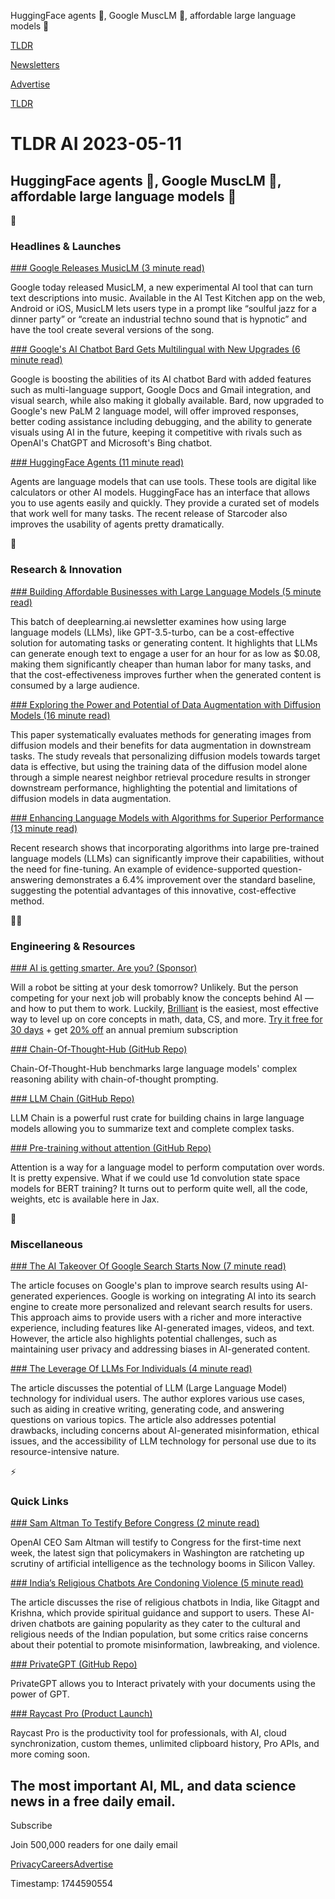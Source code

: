 HuggingFace agents 🤗, Google MuscLM 🎵, affordable large language models 🤑

[TLDR](/)

[Newsletters](/newsletters)

[Advertise](https://advertise.tldr.tech/)

[TLDR](/)

# TLDR AI 2023-05-11

## HuggingFace agents 🤗, Google MuscLM 🎵, affordable large language models 🤑

🚀

### Headlines & Launches

[### Google Releases MusicLM (3 minute read)](https://techcrunch.com/2023/05/10/google-makes-its-text-to-music-ai-public/?utm_source=tldrai)

Google today released MusicLM, a new experimental AI tool that can turn text descriptions into music. Available in the AI Test Kitchen app on the web, Android or iOS, MusicLM lets users type in a prompt like “soulful jazz for a dinner party” or “create an industrial techno sound that is hypnotic” and have the tool create several versions of the song.

[### Google's AI Chatbot Bard Gets Multilingual with New Upgrades (6 minute read)](https://www.theverge.com/2023/5/10/23718066/google-bard-ai-features-waitlist-dark-mode-visual-search-io?utm_source=tldrai)

Google is boosting the abilities of its AI chatbot Bard with added features such as multi-language support, Google Docs and Gmail integration, and visual search, while also making it globally available. Bard, now upgraded to Google's new PaLM 2 language model, will offer improved responses, better coding assistance including debugging, and the ability to generate visuals using AI in the future, keeping it competitive with rivals such as OpenAI's ChatGPT and Microsoft's Bing chatbot.

[### HuggingFace Agents (11 minute read)](https://huggingface.co/docs/transformers/transformers_agents?utm_source=tldrai)

Agents are language models that can use tools. These tools are digital like calculators or other AI models. HuggingFace has an interface that allows you to use agents easily and quickly. They provide a curated set of models that work well for many tasks. The recent release of Starcoder also improves the usability of agents pretty dramatically.

🧠

### Research & Innovation

[### Building Affordable Businesses with Large Language Models (5 minute read)](https://info.deeplearning.ai/battlefield-chat-protecting-artists-styles-openai-retools-for-business-language-models-for-science-search?utm_source=tldrai)

This batch of deeplearning.ai newsletter examines how using large language models (LLMs), like GPT-3.5-turbo, can be a cost-effective solution for automating tasks or generating content. It highlights that LLMs can generate enough text to engage a user for an hour for as low as $0.08, making them significantly cheaper than human labor for many tasks, and that the cost-effectiveness improves further when the generated content is consumed by a large audience.

[### Exploring the Power and Potential of Data Augmentation with Diffusion Models (16 minute read)](https://arxiv.org/abs/2304.10253?utm_source=tldrai)

This paper systematically evaluates methods for generating images from diffusion models and their benefits for data augmentation in downstream tasks. The study reveals that personalizing diffusion models towards target data is effective, but using the training data of the diffusion model alone through a simple nearest neighbor retrieval procedure results in stronger downstream performance, highlighting the potential and limitations of diffusion models in data augmentation.

[### Enhancing Language Models with Algorithms for Superior Performance (13 minute read)](https://arxiv.org/abs/2305.05364?utm_source=tldrai)

Recent research shows that incorporating algorithms into large pre-trained language models (LLMs) can significantly improve their capabilities, without the need for fine-tuning. An example of evidence-supported question-answering demonstrates a 6.4% improvement over the standard baseline, suggesting the potential advantages of this innovative, cost-effective method.

👨‍💻

### Engineering & Resources

[### AI is getting smarter. Are you? (Sponsor)](https://brilliant.org/tldrai/)

Will a robot be sitting at your desk tomorrow? Unlikely. But the person competing for your next job will probably know the concepts behind AI — and how to put them to work. Luckily, [Brilliant](https://brilliant.org/tldrai/) is the easiest, most effective way to level up on core concepts in math, data, CS, and more. [Try it free for 30 days](https://brilliant.org/tldrai/) + get [20% off](https://brilliant.org/tldrai/) an annual premium subscription

[### Chain-Of-Thought-Hub (GitHub Repo)](https://github.com/FranxYao/chain-of-thought-hub?utm_source=tldrai)

Chain-Of-Thought-Hub benchmarks large language models' complex reasoning ability with chain-of-thought prompting.

[### LLM Chain (GitHub Repo)](https://github.com/sobelio/llm-chain?utm_source=tldrai)

LLM Chain is a powerful rust crate for building chains in large language models allowing you to summarize text and complete complex tasks.

[### Pre-training without attention (GitHub Repo)](https://github.com/jxiw/BiGS?utm_source=tldrai)

Attention is a way for a language model to perform computation over words. It is pretty expensive. What if we could use 1d convolution state space models for BERT training? It turns out to perform quite well, all the code, weights, etc is available here in Jax.

🎁

### Miscellaneous

[### The AI Takeover Of Google Search Starts Now (7 minute read)](https://www.theverge.com/2023/5/10/23717120/google-search-ai-results-generated-experience-io?utm_source=tldrai)

The article focuses on Google's plan to improve search results using AI-generated experiences. Google is working on integrating AI into its search engine to create more personalized and relevant search results for users. This approach aims to provide users with a richer and more interactive experience, including features like AI-generated images, videos, and text. However, the article also highlights potential challenges, such as maintaining user privacy and addressing biases in AI-generated content.

[### The Leverage Of LLMs For Individuals (4 minute read)](https://mazzzystar.github.io/2023/05/10/LLM-for-individual/?utm_source=tldrai)

The article discusses the potential of LLM (Large Language Model) technology for individual users. The author explores various use cases, such as aiding in creative writing, generating code, and answering questions on various topics. The article also addresses potential drawbacks, including concerns about AI-generated misinformation, ethical issues, and the accessibility of LLM technology for personal use due to its resource-intensive nature.

⚡️

### Quick Links

[### Sam Altman To Testify Before Congress (2 minute read)](https://archive.ph/GNiY2?utm_source=tldrai)

OpenAI CEO Sam Altman will testify to Congress for the first-time next week, the latest sign that policymakers in Washington are ratcheting up scrutiny of artificial intelligence as the technology booms in Silicon Valley.

[### India’s Religious Chatbots Are Condoning Violence (5 minute read)](https://restofworld.org/2023/chatgpt-religious-chatbots-india-gitagpt-krishna/?utm_source=tldrai)

The article discusses the rise of religious chatbots in India, like Gitagpt and Krishna, which provide spiritual guidance and support to users. These AI-driven chatbots are gaining popularity as they cater to the cultural and religious needs of the Indian population, but some critics raise concerns about their potential to promote misinformation, lawbreaking, and violence.

[### PrivateGPT (GitHub Repo)](https://github.com/imartinez/privateGPT?utm_source=tldrai)

PrivateGPT allows you to Interact privately with your documents using the power of GPT.

[### Raycast Pro (Product Launch)](https://www.producthunt.com/posts/raycast-pro?utm_source=tldrai)

Raycast Pro is the productivity tool for professionals, with AI, cloud synchronization, custom themes, unlimited clipboard history, Pro APIs, and more coming soon.

## The most important AI, ML, and data science news in a free daily email.

Subscribe

Join 500,000 readers for one daily email

[Privacy](/privacy)[Careers](https://jobs.ashbyhq.com/tldr.tech)[Advertise](/ai/advertise)

Timestamp: 1744590554